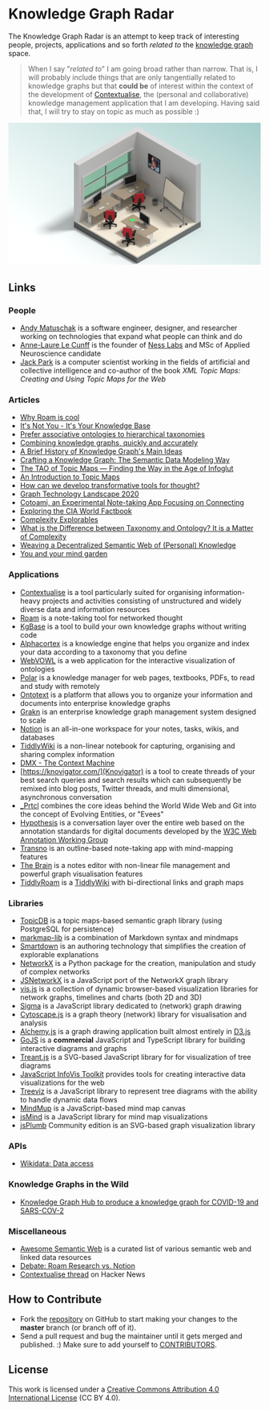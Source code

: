 
# Knowledge Graph Radar

The Knowledge Graph Radar is an attempt to keep track of interesting people, projects, applications and so forth *related to* the [knowledge graph](https://en.wikipedia.org/wiki/Knowledge_Graph) space.

> When I say "*related to*" I am going broad rather than narrow. That is, I will probably include things that are only tangentially related to knowledge graphs but that **could be** of interest within the context of the development of [Contextualise](https://contextualise.dev), the (personal and collaborative) knowledge management application that I am developing. Having said that, I will try to stay on topic as much as possible :) 

![Isometric classroom](resources/isometric-classroom.png)

## Links

### People

* [Andy Matuschak](https://andymatuschak.org/) is a software engineer, designer, and researcher working on technologies that expand what people can think and do
* [Anne-Laure Le Cunff](https://www.mentalnodes.com/about) is the founder of [Ness Labs](https://nesslabs.com/) and MSc of Applied Neuroscience candidate
* [Jack Park](http://www.topicquests.org/) is a computer scientist working in the fields of artificial and collective intelligence and co-author of the book _XML Topic Maps: Creating and Using Topic Maps for the Web_

### Articles

* [Why Roam is cool](https://divinations.substack.com/p/why-roam-is-cool)
* [It's Not You - It's Your Knowledge Base](https://kevinslin.com/organizing/its_not_you_its_your_knowledge_base/)
* [Prefer associative ontologies to hierarchical taxonomies](https://notes.andymatuschak.org/z29hLZHiVt7W2uss2uMpSZquAX5T6vaeSF6Cy)
* [Combining knowledge graphs, quickly and accurately](https://www.amazon.science/blog/combining-knowledge-graphs-quickly-and-accurately)
* [A Brief History of Knowledge Graph's Main Ideas](http://knowledgegraph.today/paper.html)
* [Crafting a Knowledge Graph: The Semantic Data Modeling Way](https://www.ontotext.com/blog/knowledge-graph-with-semantic-data-modeling/)
* [The TAO of Topic Maps &mdash; Finding the Way in the Age of Infoglut](https://ontopia.net/topicmaps/materials/tao.html)
* [An Introduction to Topic Maps](https://docs.microsoft.com/en-us/previous-versions/aa480048(v=msdn.10)?redirectedfrom=MSDN)
* [How can we develop transformative tools for thought?](https://numinous.productions/ttft/)
* [Graph Technology Landscape 2020](https://graphaware.com/graphaware/2020/02/17/graph-technology-landscape-2020.html)
* [Cotoami, an Experimental Note-taking App Focusing on Connecting](https://medium.com/@cotoami/cotoami-an-experimental-note-taking-app-focusing-on-connecting-734928d53d2c)
* [Exploring the CIA World Factbook](https://iancoleman.io/exploring-the-cia-world-factbook/)
* [Complexity Explorables](https://www.complexity-explorables.org/)
* [What is the Difference between Taxonomy and Ontology? It is a Matter of Complexity](https://www.earley.com/blog/what-difference-between-taxonomy-and-ontology-it-matter-complexity)
* [Weaving a Decentralized Semantic Web of (Personal) Knowledge](https://www.researchgate.net/publication/334126329_Weaving_a_Decentralized_Semantic_Web_of_Personal_Knowledge)
* [You and your mind garden](https://nesslabs.com/mind-garden)

### Applications

* [Contextualise](https://contextualise.dev/) is a tool particularly suited for organising information-heavy projects and activities consisting of unstructured and widely diverse data and information resources
* [Roam](https://roamresearch.com/) is a note-taking tool for networked thought
* [KgBase](https://kgbase.com/) is a tool to build your own knowledge graphs without writing code 
* [Alphacortex](https://www.alphacortex.io/) is a knowledge engine that helps you organize and index your data according to a taxonomy that you define
* [WebVOWL](http://vowl.visualdataweb.org/webvowl.html) is a web application for the interactive visualization of ontologies
* [Polar](https://getpolarized.io/) is a knowledge manager for web pages, textbooks, PDFs, to read and study with remotely
* [Ontotext](https://www.ontotext.com/) is a platform that allows you to organize your information and documents into enterprise knowledge graphs
* [Grakn](https://grakn.ai/) is an enterprise knowledge graph management system designed to scale
* [Notion](https://www.notion.so/) is an all-in-one workspace for your notes, tasks, wikis, and databases
* [TiddlyWiki](https://tiddlywiki.com/) is a non-linear notebook for capturing, organising and sharing complex information
* [DMX - The Context Machine](https://dmx.berlin/dmx-context-machine)
* [https://knovigator.com/](Knovigator) is a tool to create threads of your best search queries and search results which can subsequently be remixed into blog posts, Twitter threads, and multi dimensional, asynchronous conversation
* [_Prtcl](http://www.uprtcl.io/) combines the core ideas behind the World Wide Web and Git into the concept of Evolving Entities, or "Evees"
* [Hypothesis](https://web.hypothes.is/) is a conversation layer over the entire web based on the annotation standards for digital documents developed by the [W3C Web Annotation Working Group](https://www.w3.org/annotation/)
* [Transno](https://transno.com/) is an outline-based note-taking app with mind-mapping features
* [The Brain](https://www.thebrain.com/) is a notes editor with non-linear file management and powerful graph visualisation features
* [TiddlyRoam](https://joekroese.github.io/tiddlyroam/) is a [TiddlyWiki](https://tiddlywiki.com/) with bi-directional links and graph maps

### Libraries

* [TopicDB](https://github.com/brettkromkamp/topic-db) is a topic maps-based semantic graph library (using PostgreSQL for persistence)
* [markmap-lib](https://markmap.js.org/) is a combination of Markdown syntax and mindmaps
* [Smartdown](https://github.com/smartdown) is an authoring technology that simplifies the creation of explorable explanations
* [NetworkX](https://github.com/networkx/networkx) is a Python package for the creation, manipulation and study of complex networks
* [JSNetworkX](http://jsnetworkx.org/) is a JavaScript port of the NetworkX graph library
* [vis.js](https://github.com/visjs) is a collection of dynamic browser-based visualization libraries for network graphs, timelines and charts (both 2D and 3D) 
* [Sigma](http://sigmajs.org/) is a JavaScript library dedicated to (network) graph drawing
* [Cytoscape.js](https://js.cytoscape.org/) is a graph theory (network) library for visualisation and analysis
* [Alchemy.js](https://graphalchemist.github.io/Alchemy/#/) is a graph drawing application built almost entirely in [D3.js](https://d3js.org/)
* [GoJS](https://gojs.net/latest/samples/index.html) is a **commercial** JavaScript and TypeScript library for building interactive diagrams and graphs
* [Treant.js](http://fperucic.github.io/treant-js/) is a SVG-based JavaScript library for for visualization of tree diagrams
* [JavaScript InfoVis Toolkit](https://philogb.github.io/jit/index.html) provides tools for creating interactive data visualizations for the web
* [Treeviz](https://github.com/PierreCapo/treeviz) is a JavaScript library to represent tree diagrams with the ability to handle dynamic data flows
* [MindMup](https://github.com/mindmup/mapjs) is a JavaScript-based mind map canvas
* [jsMind](https://github.com/hizzgdev/jsmind) is a JavaScript library for mind map visualizations
* [jsPlumb](http://jsplumb.github.io/jsplumb/home.html) Community edition is an SVG-based graph visualization library

### APIs

* [Wikidata: Data access](https://www.wikidata.org/wiki/Wikidata:Data_access)

### Knowledge Graphs in the Wild

* [Knowledge Graph Hub to produce a knowledge graph for COVID-19 and SARS-COV-2](https://github.com/Knowledge-Graph-Hub/kg-covid-19)

### Miscellaneous

* [Awesome Semantic Web](https://github.com/semantalytics/awesome-semantic-web) is a curated list of various semantic web and linked data resources
* [Debate: Roam Research vs. Notion](https://capiche.com/q/debate-roam-research-vs-notion)
* [Contextualise thread](https://news.ycombinator.com/item?id=22282583) on Hacker News

## How to Contribute

* Fork the [repository](https://github.com/brettkromkamp/knowledge-graph-radar) on GitHub to start making your changes to the **master** branch (or branch off of it).
* Send a pull request and bug the maintainer until it gets merged and published. :) Make sure to add yourself to [CONTRIBUTORS](https://github.com/brettkromkamp/knowledge-graph-radar/blob/master/CONTRIBUTORS.md).

## License

This work is licensed under a [Creative Commons Attribution 4.0 International License](https://creativecommons.org/licenses/by/4.0/legalcode) (CC BY 4.0).

